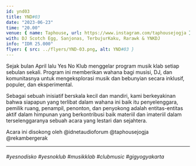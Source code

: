 ```yaml
---
id: ynd03
title: YND#03
date: "2023-06-23"
time: "20.00"
venue: { name: Taphouse, url: https://www.instagram.com/taphousejogja }
with: DJ Scotch Egg, Sanjonas, TerbujurKaku, Rarawk & YNKDJ
info: "IDR 25.000"
flyer: { src: ../flyers/YND-03.png, alt: YND#03 }
---
```


Sejak bulan April lalu Yes No Klub menggelar program musik klab setiap sebulan sekali. Program ini memberikan wahana bagi musisi, DJ, dan komunitasnya untuk mengeksplorasi musik dan bebunyian secara inklusif, populer, dan eksperimental.

Sebagai sebuah inisiatif berskala kecil dan mandiri, kami berkeyakinan bahwa siapapun yang terlibat dalam wahana ini baik itu penyelenggara, pemilik ruang, penampil, penonton, dan penyokong adalah entitas-entitas aktif dalam himpunan yang berkontribusi baik materiil dan imateriil dalam terselenggaranya sebuah acara yang lestari dan sejahtera.

Acara ini disokong oleh @idnetaudioforum @taphousejogja @rekambergerak

<hr />

###### #yesnodisko #yesnoklub #musikklab #clubmusic #gigyogyakarta
